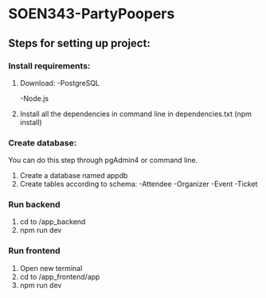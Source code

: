 # SOEN343-PartyPoopers
## Steps for setting up project:
### Install requirements:
1. Download:
    -PostgreSQL
   
    -Node.js

3. Install all the dependencies in command line in dependencies.txt (npm install)
### Create database:
You can do this step through pgAdmin4 or command line.
1. Create a database named appdb
2. Create tables according to schema:
    -Attendee
    -Organizer
    -Event
    -Ticket

### Run backend
1. cd to /app_backend
2. npm run dev
### Run frontend
1. Open new terminal
2. cd to /app_frontend/app
3. npm run dev
